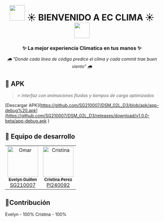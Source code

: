 <h1 align="center">
  <img src="https://media.giphy.com/media/v1.Y2lkPTc5MGI3NjExZGQ4ZTQ5OTRmZWZlN2NmMDA1NDViZTYxNjU2YjIwOTYzN2YwZDUwMyZjdD1n/f9k1tV7HyORcngKF8v/giphy.gif" width="50px"/> 
  ☀︎ BIENVENIDO A EC CLIMA ☀︎
  <img src="https://media.giphy.com/media/v1.Y2lkPTc5MGI3NjExZGQ4ZTQ5OTRmZWZlN2NmMDA1NDViZTYxNjU2YjIwOTYzN2YwZDUwMyZjdD1n/f9k1tV7HyORcngKF8v/giphy.gif" width="50px"/>
</h1>
<h3 align="center">✨ La mejor experiencia Climatica en tus manos ✨</h3>

<p align="center">
  <em> 🌧 "Donde cada línea de código predice el clima y cada commit trae buen viento" 🌧 </em>
</p>

## 📌 APK
> 🔥 *Interfaz con animaciones fluidas y tiempos de carga optimizados*
> 
[Descargar APK](https://github.com/SG210007/DSM_02L_D3/blob/apk/app-debug%20.apk](https://github.com/SG210007/DSM_02L_D3/releases/download/v1.0.0-beta/app-debug.apk
)

## 👥 Equipo de desarrollo

<table align="center">
  <tr>
    <td align="center">
      <a href="https://github.com/SG210007">
        <img src="https://github.com/SG210007.png" width="100px;" alt="Omar"/>
        <br/>
        <sub><b>Evelyn Guillen</b></sub><br/>
        <span>SG210007</span>
      </a>
    </td>
    <td align="center">
      <a href="https://github.com/Cristina-Lue">
        <img src="https://github.com/Cristina-Lue.png" width="100px;" alt="Cristina"/>
        <br/>
        <sub><b>Cristina Perez</b></sub><br/>
        <span>Pl240092</span>
      </a>
    </td>
  </tr>
</table>

## 🤝Contribución
Evelyn - 100%
Cristina - 100%






